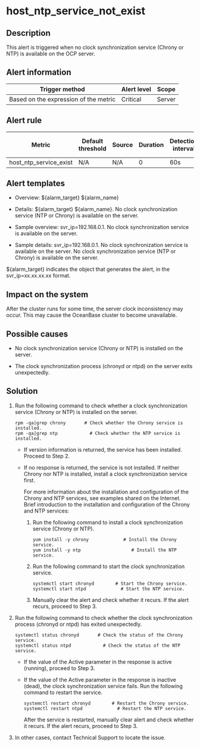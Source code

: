 host_ntp_service_not_exist 
===============================================



Description 
--------------------------------

This alert is triggered when no clock synchronization service (Chrony or NTP) is available on the OCP server.

**Alert information** 
------------------------------------------



|            Trigger method             | Alert level | Scope  |
|---------------------------------------|-------------|--------|
| Based on the expression of the metric | Critical    | Server |



**Alert rule** 
-----------------------------------



|         Metric         | Default threshold | Source | Duration | Detection interval | Time before clearance |
|------------------------|-------------------|--------|----------|--------------------|-----------------------|
| host_ntp_service_exist | N/A               | N/A    | 0        | 60s                | 5 min                 |



Alert templates 
------------------------------------

* Overview: ${alarm_target} ${alarm_name}

  

* Details: ${alarm_target} ${alarm_name}. No clock synchronization service (NTP or Chrony) is available on the server.

  

* Sample overview: svr_ip=192.168.0.1. No clock synchronization service is available on the server.

  

* Sample details: svr_ip=192.168.0.1. No clock synchronization service is available on the server. No clock synchronization service (NTP or Chrony) is available on the server.

  




${alarm_target} indicates the object that generates the alert, in the svr_ip=xx.xx.xx.xx format.

Impact on the system 
-----------------------------------------

After the cluster runs for some time, the server clock inconsistency may occur. This may cause the OceanBase cluster to become unavailable.

Possible causes 
------------------------------------

* No clock synchronization service (Chrony or NTP) is installed on the server.

  

* The clock synchronization process (chronyd or ntpd) on the server exits unexpectedly.

  




Solution 
-----------------------------

1. Run the following command to check whether a clock synchronization service (Chrony or NTP) is installed on the server. 

   ```unknow
   rpm -qa|grep chrony       # Check whether the Chrony service is installed.
   rpm -qa|grep ntp            # Check whether the NTP service is installed.
   ```

   
   * If version information is returned, the service has been installed. Proceed to Step 2.

     
   
   * If no response is returned, the service is not installed. If neither Chrony nor NTP is installed, install a clock synchronization service first. 

     For more information about the installation and configuration of the Chrony and NTP services, see examples shared on the Internet. Brief introduction to the installation and configuration of the Chrony and NTP services: 
     1. Run the following command to install a clock synchronization service (Chrony or NTP). 

        ```unknow
        yum install -y chrony             # Install the Chrony service.
        yum install -y ntp                   # Install the NTP service.
        ```

        
     
     2. Run the following command to start the clock synchronization service. 

        ```unknow
        systemctl start chronyd        # Start the Chrony service.
        systemctl start ntpd             # Start the NTP service.
        ```

        
     
     3. Manually clear the alert and check whether it recurs. If the alert recurs, proceed to Step 3.

        
     

     
   

   

2. Run the following command to check whether the clock synchronization process (chronyd or ntpd) has exited unexpectedly. 

   ```unknow
   systemctl status chronyd       # Check the status of the Chrony service.
   systemctl status ntpd            # Check the status of the NTP service.
   ```

   
   * If the value of the Active parameter in the response is active (running), proceed to Step 3.

     
   
   * If the value of the Active parameter in the response is inactive (dead), the clock synchronization service fails. Run the following command to restart the service. 

     ```unknow
     systemctl restart chronyd        # Restart the Chrony service.
     systemctl restart ntpd             # Restart the NTP service.
     ```

     

     After the service is restarted, manually clear alert and check whether it recurs. If the alert recurs, proceed to Step 3.
     
   

   

3. In other cases, contact Technical Support to locate the issue.

   



